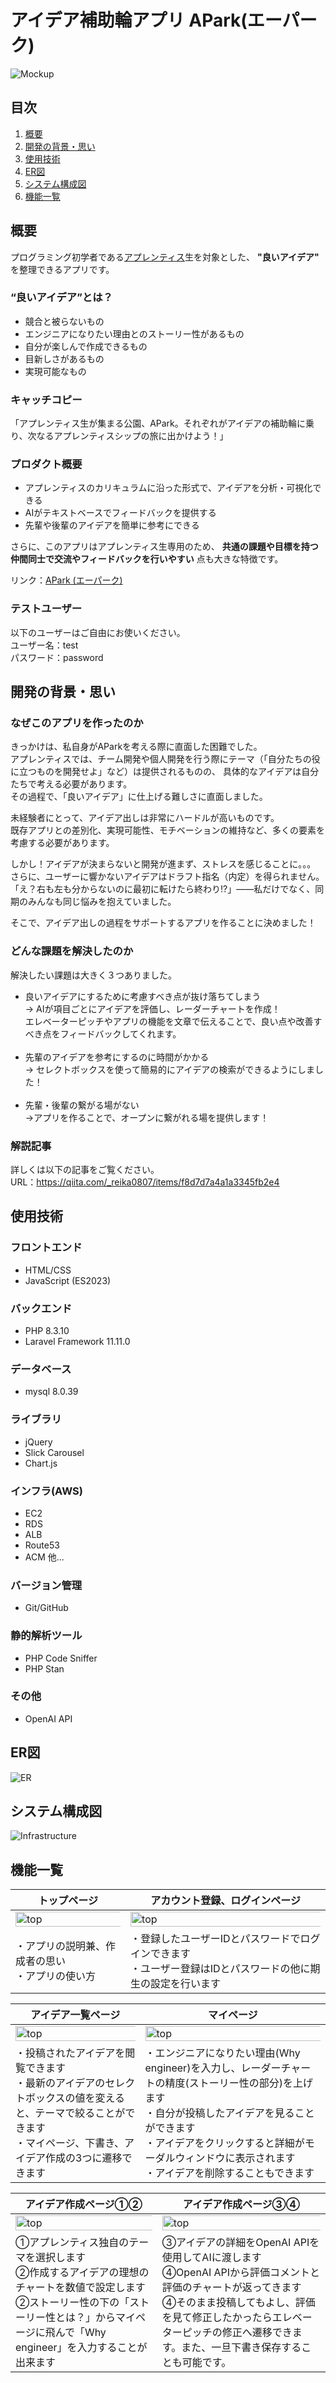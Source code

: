 # アイデア補助輪アプリ APark(エーパーク)
![Mockup](documents/image/Mockup2024.09.23.png)
## 目次
1. [概要](#概要)
2. [開発の背景・思い](#開発の背景・思い)
3. [使用技術](#使用技術)
4. [ER図](#ER図)
5. [システム構成図](#システム構成図)
6. [機能一覧](#機能一覧)


## 概要
プログラミング初学者である[アプレンティス](https://apprentice.jp/lp)生を対象とした、 **"良いアイデア"** を整理できるアプリです。<br>

### “良いアイデア”とは？
* 競合と被らないもの<br>
* エンジニアになりたい理由とのストーリー性があるもの<br>
* 自分が楽しんで作成できるもの<br>
* 目新しさがあるもの<br>
* 実現可能なもの<br>

### キャッチコピー
「アプレンティス生が集まる公園、APark。それぞれがアイデアの補助輪に乗り、次なるアプレンティスシップの旅に出かけよう！」

### プロダクト概要
* アプレンティスのカリキュラムに沿った形式で、アイデアを分析・可視化できる
* AIがテキストベースでフィードバックを提供する
* 先輩や後輩のアイデアを簡単に参考にできる

さらに、このアプリはアプレンティス生専用のため、 **共通の課題や目標を持つ仲間同士で交流やフィードバックを行いやすい** 点も大きな特徴です。

リンク：[APark (エーパーク)](https://apark.click/)


### テストユーザー
以下のユーザーはご自由にお使いください。<br>
ユーザー名：test<br>
パスワード：password

## 開発の背景・思い
### なぜこのアプリを作ったのか
きっかけは、私自身がAParkを考える際に直面した困難でした。<br>
アプレンティスでは、チーム開発や個人開発を行う際にテーマ（「自分たちの役に立つものを開発せよ」など）は提供されるものの、 具体的なアイデアは自分たちで考える必要があります。<br>
その過程で、「良いアイデア」に仕上げる難しさに直面しました。<br>

未経験者にとって、アイデア出しは非常にハードルが高いものです。<br>
既存アプリとの差別化、実現可能性、モチベーションの維持など、多くの要素を考慮する必要があります。<br>

しかし！アイデアが決まらないと開発が進まず、ストレスを感じることに。。。<br>
さらに、ユーザーに響かないアイデアはドラフト指名（内定）を得られません。<br>
「え？右も左も分からないのに最初に転けたら終わり!?」――私だけでなく、同期のみんなも同じ悩みを抱えていました。<br>

そこで、アイデア出しの過程をサポートするアプリを作ることに決めました！

### どんな課題を解決したのか
解決したい課題は大きく３つありました。
- 良いアイデアにするために考慮すべき点が抜け落ちてしまう<br>
→ AIが項目ごとにアイデアを評価し、レーダーチャートを作成！<br>エレベーターピッチやアプリの機能を文章で伝えることで、良い点や改善すべき点をフィードバックしてくれます。<br><br>
- 先輩のアイデアを参考にするのに時間がかかる<br>
→  セレクトボックスを使って簡易的にアイデアの検索ができるようにしました！<br><br>
- 先輩・後輩の繋がる場がない<br>
→アプリを作ることで、オープンに繋がれる場を提供します！

### 解説記事
詳しくは以下の記事をご覧ください。<br>
URL：https://qiita.com/_reika0807/items/f8d7d7a4a1a3345fb2e4

## 使用技術
### フロントエンド
* HTML/CSS
* JavaScript (ES2023)
### バックエンド
* PHP 8.3.10
* Laravel Framework 11.11.0
### データベース
* mysql 8.0.39
### ライブラリ
* jQuery
* Slick Carousel
* Chart.js
### インフラ(AWS)
* EC2
* RDS
* ALB
* Route53
* ACM 他...
### バージョン管理
* Git/GitHub
### 静的解析ツール
* PHP Code Sniffer
* PHP Stan
### その他
* OpenAI API

## ER図
![ER](documents/image/ER2024.10.04.png)

## システム構成図
![Infrastructure](documents/image/Infrastructure2024.09.23.png)

## 機能一覧

| トップページ | アカウント登録、ログインページ |
| --- | --- |
| <img width="150%" alt="top" src="documents/image/top3.png"> | <img width="150%" alt="top" src="documents/image/login2.png"> |
| ・アプリの説明兼、作成者の思い<br>・アプリの使い方 | ・登録したユーザーIDとパスワードでログインできます<br>・ユーザー登録はIDとパスワードの他に期生の設定を行います |


| アイデア一覧ページ | マイページ |
| --- | --- |
|<img width="150%" alt="top" src="documents/image/home3.png">|<img width="150%" alt="top" src="documents/image/my_page3.png">|
|・投稿されたアイデアを閲覧できます<br>・最新のアイデアのセレクトボックスの値を変えると、テーマで絞ることができます<br>・マイページ、下書き、アイデア作成の3つに遷移できます| ・エンジニアになりたい理由(Why engineer)を入力し、レーダーチャートの精度(ストーリー性の部分)を上げます<br>・自分が投稿したアイデアを見ることができます<br>・アイデアをクリックすると詳細がモーダルウィンドウに表示されます<br>・アイデアを削除することもできます |

| アイデア作成ページ①② | アイデア作成ページ③④ |
| --- | --- |
| <img width="150%" alt="top" src="documents/image/create1.png">|<img width="150%" alt="top" src="documents/image/feedback.png"> |
| ①アプレンティス独自のテーマを選択します<br>②作成するアイデアの理想のチャートを数値で設定します<br>②ストーリー性の下の「ストーリー性とは？」からマイページに飛んで「Why engineer」を入力することが出来ます  | ③アイデアの詳細をOpenAI APIを使用してAIに渡します<br>④OpenAI APIから評価コメントと評価のチャートが返ってきます<br>④そのまま投稿してもよし、評価を見て修正したかったらエレベーターピッチの修正へ遷移できます。また、一旦下書き保存することも可能です。 |
